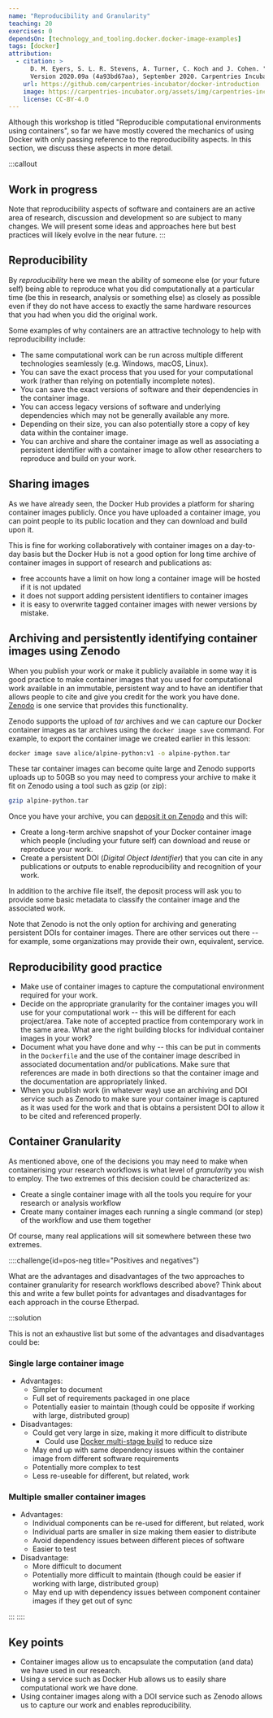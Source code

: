 ```yaml
---
name: "Reproducibility and Granularity"
teaching: 20
exercises: 0
dependsOn: [technology_and_tooling.docker.docker-image-examples]
tags: [docker]
attribution:
  - citation: >
      D. M. Eyers, S. L. R. Stevens, A. Turner, C. Koch and J. Cohen. "Reproducible computational environments using containers: Introduction to Docker".
      Version 2020.09a (4a93bd67aa), September 2020. Carpentries Incubator.
    url: https://github.com/carpentries-incubator/docker-introduction
    image: https://carpentries-incubator.org/assets/img/carpentries-incubator.svg
    license: CC-BY-4.0
---
```


Although this workshop is titled "Reproducible computational environments using containers",
so far we have mostly covered the mechanics of using Docker with only passing reference to
the reproducibility aspects. In this section, we discuss these aspects in more detail.

:::callout

## Work in progress

Note that reproducibility aspects of software and containers are an active area of research, discussion and development so are subject to many changes. We will present some ideas and approaches here but best practices will likely evolve in the near future.
:::

## Reproducibility

By _reproducibility_ here we mean the ability of someone else (or your future self) being able to reproduce
what you did computationally at a particular time (be this in research, analysis or something else)
as closely as possible even if they do not have access to exactly the same hardware resources
that you had when you did the original work.

Some examples of why containers are an attractive technology to help with reproducibility include:

- The same computational work can be run across multiple different technologies seamlessly (e.g. Windows, macOS, Linux).
- You can save the exact process that you used for your computational work (rather than relying on potentially incomplete notes).
- You can save the exact versions of software and their dependencies in the container image.
- You can access legacy versions of software and underlying dependencies which may not be generally available any more.
- Depending on their size, you can also potentially store a copy of key data within the container image.
- You can archive and share the container image as well as associating a persistent identifier with a container image to allow other researchers to reproduce and build on your work.

## Sharing images

As we have already seen, the Docker Hub provides a platform for sharing container images publicly. Once you have uploaded a container image, you can point people to its public location and they can download and build upon it.

This is fine for working collaboratively with container images on a day-to-day basis but the Docker Hub is not a good option for long time archive of container images in support of research and publications as:

- free accounts have a limit on how long a container image will be hosted if it is not updated
- it does not support adding persistent identifiers to container images
- it is easy to overwrite tagged container images with newer versions by mistake.

## Archiving and persistently identifying container images using Zenodo

When you publish your work or make it publicly available in some way it is good practice to make container images that you used for computational work available in an immutable, persistent way and to have an identifier that allows people to cite and give you credit for the work you have done. [Zenodo](https://zenodo.org/) is one service that provides this functionality.

Zenodo supports the upload of _tar_ archives and we can capture our Docker container images as tar archives using the `docker image save` command. For example, to export the container image we created earlier in this lesson:

```bash
docker image save alice/alpine-python:v1 -o alpine-python.tar
```

These tar container images can become quite large and Zenodo supports uploads up to 50GB so you may need to compress your archive to make it fit on Zenodo using a tool such as gzip (or zip):

```bash
gzip alpine-python.tar
```

Once you have your archive, you can [deposit it on Zenodo](https://zenodo.org/deposit/) and this will:

- Create a long-term archive snapshot of your Docker container image which people (including your future self) can download and reuse or reproduce your work.
- Create a persistent DOI (_Digital Object Identifier_) that you can cite in any publications or outputs to enable reproducibility and recognition of your work.

In addition to the archive file itself, the deposit process will ask you to provide some basic metadata to classify the container image and the associated work.

Note that Zenodo is not the only option for archiving and generating persistent DOIs for container images. There are other services out there -- for example, some organizations may provide their own, equivalent, service.

## Reproducibility good practice

- Make use of container images to capture the computational environment required for your work.
- Decide on the appropriate granularity for the container images you will use for your computational work -- this will be different for each project/area. Take note of accepted practice from contemporary work in the same area. What are the right building blocks for individual container images in your work?
- Document what you have done and why -- this can be put in comments in the `Dockerfile` and the use of the container image described in associated documentation and/or publications. Make sure that references are made in both directions so that the container image and the documentation are appropriately linked.
- When you publish work (in whatever way) use an archiving and DOI service such as Zenodo to make sure your container image is captured as it was used for the work and that is obtains a persistent DOI to allow it to be cited and referenced properly.

## Container Granularity

As mentioned above, one of the decisions you may need to make when containerising your research workflows
is what level of _granularity_ you wish to employ. The two extremes of this decision could be characterized
as:

- Create a single container image with all the tools you require for your research or analysis workflow
- Create many container images each running a single command (or step) of the workflow and use them together

Of course, many real applications will sit somewhere between these two extremes.

::::challenge{id=pos-neg title="Positives and negatives"}

What are the advantages and disadvantages of the two approaches to container granularity for research
workflows described above? Think about this
and write a few bullet points for advantages and disadvantages for each approach in the course Etherpad.

:::solution

This is not an exhaustive list but some of the advantages and disadvantages could be:

### Single large container image

- Advantages:
  - Simpler to document
  - Full set of requirements packaged in one place
  - Potentially easier to maintain (though could be opposite if working with large, distributed group)
- Disadvantages:
  - Could get very large in size, making it more difficult to distribute
    - Could use [Docker multi-stage build](https://docs.docker.com/develop/develop-images/multistage-build) to reduce size
  - May end up with same dependency issues within the container image from different software requirements
  - Potentially more complex to test
  - Less re-useable for different, but related, work

### Multiple smaller container images

- Advantages:
  - Individual components can be re-used for different, but related, work
  - Individual parts are smaller in size making them easier to distribute
  - Avoid dependency issues between different pieces of software
  - Easier to test
- Disadvantage:
  - More difficult to document
  - Potentially more difficult to maintain (though could be easier if working with large, distributed group)
  - May end up with dependency issues between component container images if they get out of sync

:::
::::

## Key points

- Container images allow us to encapsulate the computation (and data) we have used in our research.
- Using a service such as Docker Hub allows us to easily share computational work we have done.
- Using container images along with a DOI service such as Zenodo allows us to capture our work and enables reproducibility.

